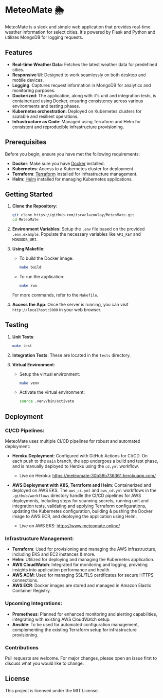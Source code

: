 # MeteoMate 🌦️

MeteoMate is a sleek and simple web application that provides real-time weather information for select cities. It's powered by Flask and Python and utilizes MongoDB for logging requests.

## Features

- **Real-time Weather Data**: Fetches the latest weather data for predefined cities.
- **Responsive UI**: Designed to work seamlessly on both desktop and mobile devices.
- **Logging**: Captures request information in MongoDB for analytics and monitoring purposes.
- **Dockerized**: The application, along with it's unit and integration tests, is containerized using Docker, ensuring consistency across various environments and testing phases.
- **Kubernetes orchestration**: Deployed on Kubernetes clusters for scalable and resilient operations.
- **Infrastructure as Code**: Managed using Terraform and Helm for consistent and reproducible infrastructure provisioning.

## Prerequisites

Before you begin, ensure you have met the following requirements:

- **Docker**: Make sure you have [Docker](https://www.docker.com/) installed.
- **Kubernetes**: Access to a Kubernetes cluster for deployment.
- **Terraform**: [Terraform](https://www.terraform.io/) installed for infrastructure management.
- **Helm**: [Helm](https://helm.sh/) installed for managing Kubernetes applications.

## Getting Started

1. **Clone the Repository**:
    ```bash
    git clone https://github.com/israelazoulay/MeteoMate.git
    cd MeteoMate
    ```

2. **Environment Variables**: Setup the `.env` file based on the provided `.env.example`. Populate the necessary variables like `API_KEY` and `MONGODB_URI`.

3. **Using Makefile**:
    - To build the Docker image:
      ```bash
      make build
      ```
    - To run the application:
      ```bash
      make run
      ```

    For more commands, refer to the `Makefile`.

4. **Access the App**: Once the server is running, you can visit `http://localhost:5000` in your web browser.

## Testing

1. **Unit Tests**: 
    ```bash
    make test
    ```

2. **Integration Tests**: These are located in the `tests` directory.

3. **Virtual Environment**:
    - Setup the virtual environment:
      ```bash
      make venv
      ```
    - Activate the virtual environment:
      ```bash
      source .venv/bin/activate
      ```

## Deployment

### CI/CD Pipelines:

MeteoMate uses multiple CI/CD pipelines for robust and automated deployment:

- **Heroku Deployment**: Configured with GitHub Actions for CI/CD. On each push to the `main` branch, the app undergoes a build and test phase, and is manually deployed to Heroku using the `cd.yml` workflow.
  - Live on Heroku: https://meteomate-30b58b736361.herokuapp.com/
  
- **AWS Deployment with K8S, Terraform and Helm**: Containerized and deployed on AWS EKS. The `aws_ci.yml` and `aws_cd.yml` workflows in the `.github/workflows` directory handle the CI/CD pipelines for AWS deployments, including steps for scanning secrets, running unit and integration tests, validating and applying Terraform configurations, updating the Kubernetes configuration, building & pushing the Docker image to AWS ECR, and deploying the application using Helm.
  - Live on AWS EKS: https://www.meteomate.online/

### Infrastructure Management:

- **Terraform**: Used for provisioning and managing the AWS infrastructure, including EKS and EC2 instances & more.
- **Helm**: Utilized for deploying and managing the Kubernetes application.
- **AWS CloudWatch**: Integrated for monitoring and logging, providing insights into application performance and health.
- **AWS ACM**: Used for managing SSL/TLS certificates for secure HTTPS connections.
- **AWS ECR**: Docker images are stored and managed in Amazon Elastic Container Registry.

### Upcoming Integrations:

- **Prometheus**: Planned for enhanced monitoring and alerting capabilities, integrating with existing AWS CloudWatch setup.
- **Ansible**: To be used for automated configuration management, complementing the existing Terraform setup for infrastructure provisioning.

### Contributions

Pull requests are welcome. For major changes, please open an issue first to discuss what you would like to change.

## License
This project is licensed under the MIT License.
